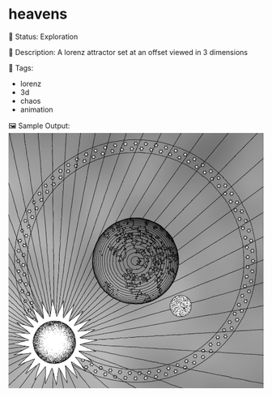 # heavens

🧪 Status: Exploration

📎 Description: A lorenz attractor set at an offset viewed in 3 dimensions

🎨 Tags: 
- lorenz
- 3d
- chaos
- animation

🖼️ Sample Output:  
<img src="0136.webp" alt="heavens Sample Output" width="800" />
